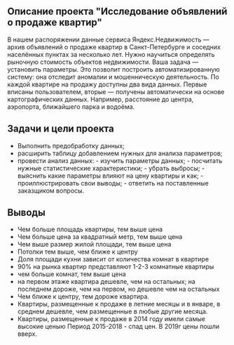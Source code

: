 ## Описание проекта "Исследование объявлений о продаже квартир"


В нашем распоряжении данные сервиса Яндекс.Недвижимость — архив объявлений о продаже квартир в Санкт-Петербурге и соседних населённых пунктах за несколько лет. Нужно научиться определять рыночную стоимость объектов недвижимости. Ваша задача — установить параметры. Это позволит построить автоматизированную систему: она отследит аномалии и мошенническую деятельность.
По каждой квартире на продажу доступны два вида данных. Первые вписаны пользователем, вторые — получены автоматически на основе картографических данных. Например, расстояние до центра, аэропорта, ближайшего парка и водоёма.


## Задачи и цели проекта
 - Выполнить предобработку данных;
 - расширить таблицу добавлением нужных для анализа параметров;
 - провести анализ данных: 
        - изучить параметры данных;
        - посчитать нужные статистические характеристики;
        - убрать выбросы;
        - выяснить какие параметры влияют на цену квартиры и как;
        - проиллюстрировать свои выводы;
        - ответить на поставленные заказщиком вопросы.

## Выводы
- Чем больше площадь квартиры, тем выше цена
- Чем больше цена за квадратный метр, тем выше цена
- Чем выше размер жилой площади, тем выше цена
- Потолки тем выше, чем ближе к центру
- Доля площади кухни зависит от количества комнат в квартире
- 90% на рынка квартир представляют 1-2-3 комнатные квартиры
- чем больше комнат, тем выше цена
- на первом этаже квартира дешевле, чем на остальных; на последнем дороже, чем на первом, но дешевле чем на остальных
- Чем ближе к центру, тем дороже квартира.
- Квартиры, размещенные к продаже в летние месяцы и в январе, в среднем дешевле, чем размещенные в любые другие месяца.
- Квартиры, размещенные к продаже в 2014 году имели самые высокие ценыю Период 2015-2018 - спад цен. В 2019г цены пошли вверх.
